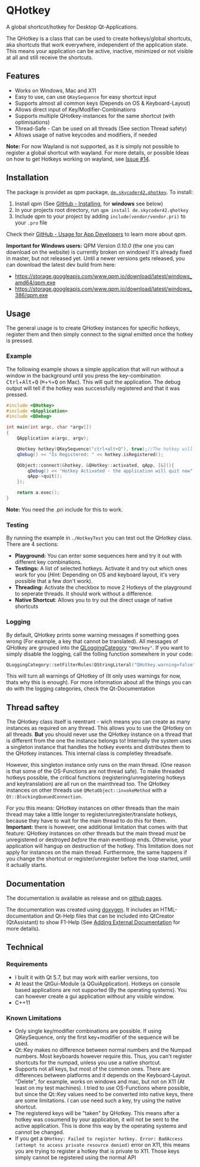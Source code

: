 # QHotkey
A global shortcut/hotkey for Desktop Qt-Applications.

The QHotkey is a class that can be used to create hotkeys/global shortcuts, aka shortcuts that work everywhere, independent of the application state. This means your application can be active, inactive, minimized or not visible at all and still receive the shortcuts.

## Features
- Works on Windows, Mac and X11
- Easy to use, can use `QKeySequence` for easy shortcut input
- Supports almost all common keys (Depends on OS & Keyboard-Layout)
- Allows direct input of Key/Modifier-Combinations
- Supports multiple QHotkey-instances for the same shortcut (with optimisations)
- Thread-Safe - Can be used on all threads (See section Thread safety)
- Allows usage of native keycodes and modifiers, if needed

**Note:** For now Wayland is not supported, as it is simply not possible to register a global shortcut with wayland. For more details, or possible Ideas on how to get Hotkeys working on wayland, see [Issue #14](https://github.com/Skycoder42/QHotkey/issues/14).

## Installation
The package is providet as qpm package, [`de.skycoder42.qhotkey`](https://www.qpm.io/packages/de.skycoder42.qhotkey/index.html). To install:

1. Install qpm (See [GitHub - Installing](https://github.com/Cutehacks/qpm/blob/master/README.md#installing), for **windows** see below)
2. In your projects root directory, run `qpm install de.skycoder42.qhotkey`
3. Include qpm to your project by adding `include(vendor/vendor.pri)` to your `.pro` file

Check their [GitHub - Usage for App Developers](https://github.com/Cutehacks/qpm/blob/master/README.md#usage-for-app-developers) to learn more about qpm.

**Important for Windows users:** QPM Version *0.10.0* (the one you can download on the website) is currently broken on windows! It's already fixed in master, but not released yet. Until a newer versions gets released, you can download the latest dev build from here:
- https://storage.googleapis.com/www.qpm.io/download/latest/windows_amd64/qpm.exe
- https://storage.googleapis.com/www.qpm.io/download/latest/windows_386/qpm.exe

## Usage
The general usage is to create QHotkey instances for specific hotkeys, register them and then simply connect to the signal emitted once the hotkey is pressed.

### Example
The following example shows a simple application that will run without a window in the background until you press the key-combination <kbd>Ctrl</kbd>+<kbd>Alt</kbd>+<kbd>Q</kbd> (<kbd>⌘</kbd>+<kbd>⌥</kbd>+<kbd>Q</kbd> on Mac). This will quit the application. The debug output will tell if the hotkey was successfully registered and that it was pressed.
```cpp
#include <QHotkey>
#include <QApplication>
#include <QDebug>

int main(int argc, char *argv[])
{
    QApplication a(argc, argv);

    QHotkey hotkey(QKeySequence("ctrl+alt+Q"), true);//The hotkey will be automatically registered
    qDebug() << "Is Registered: " << hotkey.isRegistered();

    QObject::connect(&hotkey, &QHotkey::activated, qApp, [&](){
        qDebug() << "Hotkey Activated - the application will quit now";
        qApp->quit();
    });

    return a.exec();
}
```

**Note:** You need the .pri include for this to work.

### Testing
By running the example in `./HotkeyTest` you can test out the QHotkey class. There are 4 sections:
- **Playground:** You can enter some sequences here and try it out with different key combinations.
- **Testings:** A list of selected hotkeys. Activate it and try out which ones work for you (*Hint:* Depending on OS and keyboard layout, it's very possible that a few don't work).
- **Threading:** Activate the checkbox to move 2 Hotkeys of the playground to seperate threads. It should work without a difference.
- **Native Shortcut**: Allows you to try out the direct usage of native shortcuts 

### Logging
By default, QHotkey prints some warning messages if something goes wrong (For example, a key that cannot be translated). All messages of QHotkey are grouped into the [QLoggingCategory](https://doc.qt.io/qt-5/qloggingcategory.html) `"QHotkey"`. If you want to simply disable the logging, call the folling function somewhere in your code:
```cpp
QLoggingCategory::setFilterRules(QStringLiteral("QHotkey.warning=false"));
```
This will turn all warnings of QHotkey of (It only uses warnings for now, thats why this is enough). For more information about all the things you can do with the logging categories, check the Qt-Documentation

## Thread saftey
The QHotkey class itself is reentrant - wich means you can create as many instances as required on any thread. This allows you to use the QHotkey on all threads. **But** you should never use the QHotkey instance on a thread that is different from the one the instance belongs to! Internally the system uses a singleton instance that handles the hotkey events and distributes them to the QHotkey instances. This internal class is completley threadsafe.

However, this singleton instance only runs on the main thread. (One reason is that some of the OS-Functions are not thread safe). To make threaded hotkeys possible, the critical functions (registering/unregistering hotkeys and keytranslation) are all run on the mainthread too. The QHotkey instances on other threads use `QMetaObject::invokeMethod` with a `Qt::BlockingQueuedConnection`.

For you this means: QHotkey instances on other threads than the main thread may take a little longer to register/unregister/translate hotkeys, because they have to wait for the main thread to do this for them. **Important:** there is however, one additional limitation that comes with that feature: QHotkey instances on other threads but the main thread *must* be unregistered or destroyed *before* the main eventloop ends. Otherwise, your application will hangup on destruction of the hotkey. This limitation does not apply for instances on the main thread. Furthermore, the same happens if you change the shortcut or register/unregister before the loop started, until it actually starts.

## Documentation
The documentation is available as release and on [github pages](https://skycoder42.github.io/QHotkey/).

The documentation was created using [doxygen](http://www.doxygen.org). It includes an HTML-documentation and Qt-Help files that can be included into QtCreator (QtAssistant) to show F1-Help (See [Adding External Documentation](https://doc.qt.io/qtcreator/creator-help.html#adding-external-documentation) for more details).

## Technical
### Requirements
 - I built it with Qt 5.7, but may work with earlier versions, too
 - At least the QtGui-Module (a QGuiApplication). Hotkeys on console based applications are not supported (By the operating systems). You can however create a gui application without any visible window.
 - C++11

### Known Limitations
 - Only single key/modifier combinations are possible. If using QKeySequence, only the first key+modifier of the sequence will be used.
 - Qt::Key makes no difference between normal numbers and the Numpad numbers. Most keyboards however require this. Thus, you can't register shortcuts for the numpad, unless you use a native shortcut.
 - Supports not all keys, but most of the common ones. There are differences between platforms and it depends on the Keyboard-Layout. "Delete", for example, works on windows and mac, but not on X11 (At least on my test machines). I tried to use OS-Functions where possible, but since the Qt::Key values need to be converted into native keys, there are some limitations. I can use need such a key, try using the native shortcut.
 - The registered keys will be "taken" by QHotkey. This means after a hotkey was cosumend by your application, it will not be sent to the active application. This is done this way by the operating systems and cannot be changed.
- If you get a `QHotkey: Failed to register hotkey. Error: BadAccess (attempt to access private resource denied)` error on X11, this means you are trying to register a hotkey that is private to X11. Those keys simply cannot be registered using the normal API
